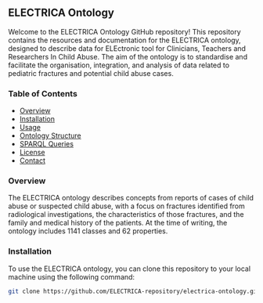 ## ELECTRICA Ontology

Welcome to the ELECTRICA Ontology GitHub repository! This repository contains the resources and documentation for the ELECTRICA ontology, designed to describe data for ELEctronic tool for Clinicians, Teachers and Researchers In Child Abuse. The aim of the ontology is to standardise and facilitate the organisation, integration, and analysis of data related to pediatric fractures and potential child abuse cases.

### Table of Contents
- [Overview](#overview)
- [Installation](#installation)
- [Usage](#usage)
- [Ontology Structure](#ontology-structure)
- [SPARQL Queries](#sparql-queries)
- [License](#license)
- [Contact](#contact)

### Overview
The ELECTRICA ontology describes concepts from reports of cases of child abuse or suspected child abuse, with a focus on fractures identified from radiological investigations, the characteristics of those fractures, and the family and medical history of the patients. At the time of writing, the ontology includes 1141 classes and 62 properties. 

### Installation
To use the ELECTRICA ontology, you can clone this repository to your local machine using the following command:
```bash
git clone https://github.com/ELECTRICA-repository/electrica-ontology.git
